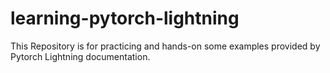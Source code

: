 # learning-pytorch-lightning
This Repository is for practicing and hands-on some examples provided by Pytorch Lightning documentation.
